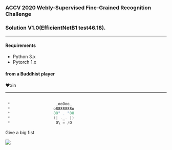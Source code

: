 ### ACCV 2020 Webly-Supervised Fine-Grained Recognition Challenge 

### Solution V1.0(EfficientNetB1 test46.18).

---

#### Requirements
- Python 3.x
- Pytorch 1.x

#### from a Buddhist player

❤xin

---

```C++

 *                    _ooOoo_
 *                   o8888888o
 *                   88" . "88
 *                   (| -_- |)
 *                    O\ = /O

```

Give a big fist

![](C:\Users\user\Desktop\微信图片_20201116190249.jpg)